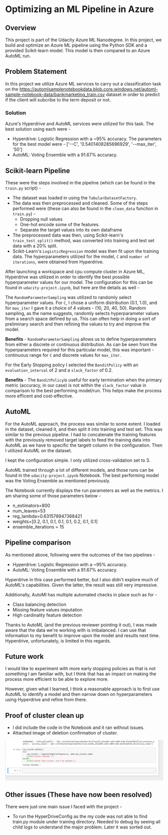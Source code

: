 # Optimizing an ML Pipeline in Azure

## Overview
This project is part of the Udacity Azure ML Nanodegree.
In this project, we build and optimize an Azure ML pipeline using the Python SDK and a provided Scikit-learn model.
This model is then compared to an Azure AutoML run.

## Problem Statement
In this project we utilize Azure ML services to carry out a classification task on the https://automlsamplenotebookdata.blob.core.windows.net/automl-sample-notebook-data/bankmarketing_train.csv dataset in order to predict if the client will subcribe to the term deposit or not.

### Solution
Azure's Hyperdrive and AutoML services were utilized for this task. The best solution using each were -

- Hyperdrive: Logistic Regression with a ~95% accuracy. The parameters for the best model were - ['--C', '0.5401408285696929', '--max_iter', '50']
- AutoML: Voting Ensemble with a 91.67% accuracy.

## Scikit-learn Pipeline

These were the steps involved in the pipeline (which can be found in the `train.py` script) -
- The dataset was loaded in using the `TabularDatasetFactory`. 
- The data was then preprocessed and cleaned. Some of the steps performed were (these can also be found in the `clean_data` function in `train.py`) -
  - Dropping null values
  - One-hot encode some of the features.
  - Separate the target values into its own dataframe
- The preprocessed data was then, using Scikit-learn's `train_test_split()` method, was converted into training and test set data with a 20% split.
- Scikit-Learn's `LogisticRegression` model was then fit upon the training data. The hyperparameters utilized for the model, `C` and `number of iterations`, were obtained from Hyperdrive.

After launching a workspace and cpu compute cluster in Azure ML, Hyperdrive was utilized in order to identify the best possible hyperparameter values for our model. The configuration for this can be found in `udacity-project.ipynb`, but here are the details as well -

The `RandomParameterSampling` was utilized to randomly select hyperparameter values. For `C`, I chose a uniform distribution (0.1, 1.0), and for `max_iter` I gave it a choice of 4 values - (10, 20, 40, 50). Random sampling, as the name suggests, randomly selects hyperparameter values from a search space defined by us. This can often help in doing a sort of preliminary search and then refining the values to try and improve the model.

**Benefits** - `RandomParameterSampling` allows us to define hyperparameters from either a discrete or continuous distribution. As can be seen from the hyperparameters required for this particular model, this was important - continuous range for `C` and discrete values for `max_iter`.

For the Early Stopping policy I selected the `BanditPolicy` with an `evaluation_interval` of 2 and a `slack_factor` of 0.2.

**Benefits** - The `BanditPolicy`is useful for early termination when the primary metric (accuracy, in our case) is not within the `slack_factor` value in comparison to the best performing model/run. This helps make the process more efficent and cost-effective. 


## AutoML
For the AutoML approach, the process was similar to some extent. I loaded in the dataset, cleaned it, and then split it into training and test set. This was similar to the previous pipeline. I had to concatenate the training features with the previously removed target labels to feed the training data into AutoML as we have to specific the targett column in the configuration. Then I utilized AutoML on the dataset.

I kept the configuration simple. I only utilized cross-validation set to 3.

AutoML trained through a lot of different models, and those runs can be found in the `udacity-project.ipynb` Notebook. The best performing model was the Voting Ensemble as mentioned previously.

The Notebook currently displays the run parameters as well as the metrics. I am sharing some of those parameters below -

- n_estimators=800
- num_leaves=53
- reg_lambda=0.631578947368421
- weights=[0.2, 0.1, 0.1, 0.1, 0.1, 0.2, 0.1, 0.1]
- ensemble_iterations = 15


## Pipeline comparison
As mentioned above, following were the outcomes of the two pipelines - 

- Hyperdrive: Logistic Regression with a ~95% accuracy.
- AutoML: Voting Ensemble with a 91.67% accuracy.

Hyperdrive in this case performed better, but I also didn't explore much of AutoML's capabilities. Given the latter, the result was still very impressive.

Additionally, AutoMl has multiple automated checks in place such as for - 

- Class balancing detection
- Missing feature values imputation
- High cardinality feature detection

Thanks to AutoML (and the previous reviewer pointing it out), I was made aware that the data we're working with is imbalanced. I can use that information to my benefit to improve upon the model and results next time. Hyperdrive, unfortunately, is limited in this regards. 

## Future work
I would like to experiment with more early stopping policies as that is not something I am familiar with, but I think that has an impact on making the process more efficient to be able to explore more. 

However, given what I learned, I think a reasonable approach is to first use AutoML to identify a model and then narrow down on hyperparameters using Hyperdrive and refine from there. 

## Proof of cluster clean up
- I did include the code in the Notebook and it ran without issues.
- Attached image of deletion confirmation of cluster. 


![Cluster Deletion](https://github.com/Arushikha0408/nd00333_AZMLND_Optimizing_a_Pipeline_in_Azure-Starter_Files/blob/master/cluster-deletion-screenshot.PNG)


## Other issues (These have now been resolved)

There were just one main issue I faced with the project -

- To run the HyperDriveConfig as the my code was not able to find train.py module under training directory. Needed to debug by seeing all child logs to understand the major problem. Later it was sorted out.
